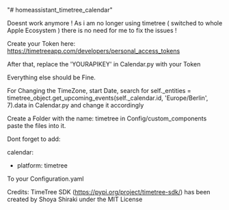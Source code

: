 "# homeassistant_timetree_calendar" 


Doesnt work anymore !
As i am no longer using timetree ( switched to whole Apple Ecosystem ) there is no need for me to fix the issues !


Create your Token here: https://timetreeapp.com/developers/personal_access_tokens

After that, replace the 'YOURAPIKEY' in Calendar.py with your Token


Everything else should be Fine.


For Changing the TimeZone, start Date, 
search for self._entities = timetree_object.get_upcoming_events(self._calendar.id, 'Europe/Berlin', 7).data 
in Calendar.py and change it accordingly


Create a Folder with the name: timetree in Config/custom_components
paste the files into it.

Dont forget to add:

calendar:
  - platform: timetree

To your Configuration.yaml


Credits: 
TimeTree SDK (https://pypi.org/project/timetree-sdk/) has been created by Shoya Shiraki under the MIT License
